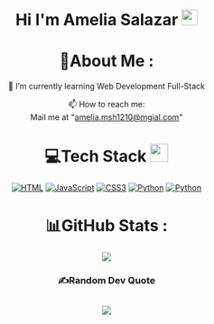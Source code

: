 
<h1 align="center">
  Hi I'm Amelia Salazar
  <img src="https://media.giphy.com/media/hvRJCLFzcasrR4ia7z/giphy.gif" width="28">
</h1>

<div align="center">
  
# 💫About Me :
  
🌱 I’m currently learning Web Development Full-Stack

  📫 How to reach me:  
  Mail me at "amelia.msh1210@mgial.com" 
 

# 💻Tech Stack <img src = "https://media2.giphy.com/media/QssGEmpkyEOhBCb7e1/giphy.gif?cid=ecf05e47a0n3gi1bfqntqmob8g9aid1oyj2wr3ds3mg700bl&rid=giphy.gif" width = 32px> 
[![HTML](https://img.shields.io/badge/html5%20-%23E34F26.svg?&style=for-the-badge&logo=html5&logoColor=white&labelColor=101010)](#) [![JavaScript](https://img.shields.io/badge/JavaScript-F7DF1E?style=for-the-badge&logo=javascript&logoColor=white&labelColor=101010)](#) [![CSS3](https://img.shields.io/badge/css3%20-%231572B6.svg?&style=for-the-badge&logo=css3&logoColor=white&labelColor=101010)](#) [![Python](https://img.shields.io/badge/python%20-%2314354C.svg?&style=for-the-badge&logo=python&logoColor=white)](#) [![Python](https://img.shields.io/badge/tailwind%20-%2314354C.svg?&style=for-the-badge&logo=tailwind&logoColor=white)](#) 
# 📊GitHub Stats :
![](https://github-readme-stats.vercel.app/api/top-langs/?username=Dem1210&theme=radical&hide_border=false&include_all_commits=false&count_private=false&layout=compact)

### ✍️Random Dev Quote
![](https://quotes-github-readme.vercel.app/api?type=horizontal&theme=merko)
---
</div>
